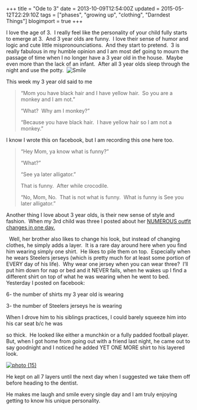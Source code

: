 +++
title = "Ode to 3"
date = 2013-10-09T12:54:00Z
updated = 2015-05-12T22:29:10Z
tags = ["phases", "growing up", "clothing", "Darndest Things"]
blogimport = true 
+++

I love the age of 3.&#160; I really feel like the personality of your child fully starts to emerge at 3.&#160; And 3 year olds are funny.&#160; I love their sense of humor and logic and cute little mispronounciations.&#160; And they start to pretend.&#160; 3 is really fabulous in my humble opinion and I am most def going to mourn the passage of time when I no longer have a 3 year old in the house.&#160; Maybe even more than the lack of an infant.&#160; After all 3 year olds sleep through the night and use the potty.&#160; ![Smile](https://latc.s3.amazonaws.com/wp-content/uploads/2013/10/wlEmoticon-smile.png)&#160;

This week my 3 year old said to me 
  > “Mom you have black hair and I have yellow hair.&#160; So you are a monkey and I am not.” 
> 
> “What?&#160; Why am I monkey?” 
> 
> “Because you have black hair.&#160; I have yellow hair so I am not a monkey.”  

I know I wrote this on facebook, but I am recording this one here too.
  > “Hey Mom, ya know what is funny?”
> 
> “What?”
> 
> “See ya later alligator.”
> 
> That is funny.&#160; After while crocodile.
> 
> “No, Mom, No.&#160; That is not what is funny.&#160; What is funny is See you later alligator.”  


Another thing I love about 3 year olds, is their new sense of style and fashion.&#160; When my 3rd child was three I posted about her [NUMEROUS outfit changes in one day.](http://lifeatthecircus.com/2010/02/25/how-many-outfits-can-one-girl-wear/)



&#160; Well, her brother also likes to change his look, but instead of changing clothes, he simply adds a layer.&#160; It is a rare day around here when you find him wearing simply one shirt.&#160; He likes to pile them on top.&#160; Especially when he wears Steelers jerseys (which is pretty much for at least some portion of EVERY day of his life).&#160; Why wear one jersey when you can wear three?&#160; I’ll put him down for nap or bed and it NEVER fails, when he wakes up I find a different shirt on top of what he was wearing when he went to bed.&#160; Yesterday I posted on facebook:



6- the number of shirts my 3 year old is wearing



3- the number of Steelers jerseys he is wearing




When I drove him to his siblings practices, I could barely squeeze him into his car seat b/c he was
 

so thick.&#160; He looked like either a munchkin or a fully padded football player.&#160;&#160; But, when I got home from going out with a friend last night, he came out to say goodnight and I noticed he added YET ONE MORE shirt to his layered look. 



[![photo (15)](https://latc.s3.amazonaws.com/wp-content/uploads/2013/10/photo-15.jpg "photo (15)")](https://latc.s3.amazonaws.com/wp-content/uploads/2013/10/photo-15.jpg)


He kept on all 7 layers until the next day when I suggested we take them off before heading to the dentist.&#160; 

He makes me laugh and smile every single day and I am truly enjoying getting to know his unique personality.&#160; 
